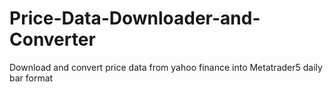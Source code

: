 # Price-Data-Downloader-and-Converter
Download and convert price data from yahoo finance into Metatrader5 daily bar format

